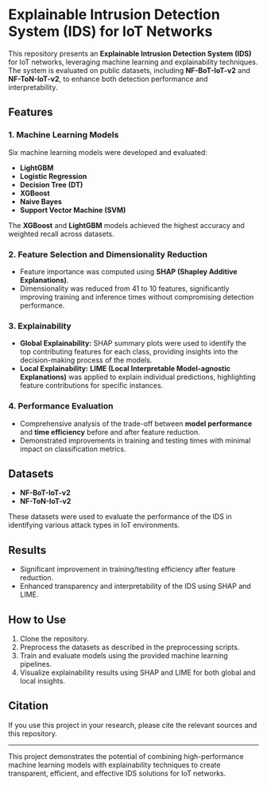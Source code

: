 # Explainable Intrusion Detection System (IDS) for IoT Networks

This repository presents an **Explainable Intrusion Detection System (IDS)** for IoT networks, leveraging machine learning and explainability techniques. The system is evaluated on public datasets, including **NF-BoT-IoT-v2** and **NF-ToN-IoT-v2**, to enhance both detection performance and interpretability.

## Features

### 1. **Machine Learning Models**
Six machine learning models were developed and evaluated:
- **LightGBM**
- **Logistic Regression**
- **Decision Tree (DT)**
- **XGBoost**
- **Naive Bayes**
- **Support Vector Machine (SVM)**

The **XGBoost** and **LightGBM** models achieved the highest accuracy and weighted recall across datasets.

### 2. **Feature Selection and Dimensionality Reduction**
- Feature importance was computed using **SHAP (Shapley Additive Explanations)**.
- Dimensionality was reduced from 41 to 10 features, significantly improving training and inference times without compromising detection performance.

### 3. **Explainability**
- **Global Explainability:** SHAP summary plots were used to identify the top contributing features for each class, providing insights into the decision-making process of the models.
- **Local Explainability:** **LIME (Local Interpretable Model-agnostic Explanations)** was applied to explain individual predictions, highlighting feature contributions for specific instances.

### 4. **Performance Evaluation**
- Comprehensive analysis of the trade-off between **model performance** and **time efficiency** before and after feature reduction.
- Demonstrated improvements in training and testing times with minimal impact on classification metrics.

## Datasets
- **NF-BoT-IoT-v2**
- **NF-ToN-IoT-v2**

These datasets were used to evaluate the performance of the IDS in identifying various attack types in IoT environments.

## Results
- Significant improvement in training/testing efficiency after feature reduction.
- Enhanced transparency and interpretability of the IDS using SHAP and LIME.

## How to Use
1. Clone the repository.
2. Preprocess the datasets as described in the preprocessing scripts.
3. Train and evaluate models using the provided machine learning pipelines.
4. Visualize explainability results using SHAP and LIME for both global and local insights.

## Citation
If you use this project in your research, please cite the relevant sources and this repository.

---

This project demonstrates the potential of combining high-performance machine learning models with explainability techniques to create transparent, efficient, and effective IDS solutions for IoT networks.
